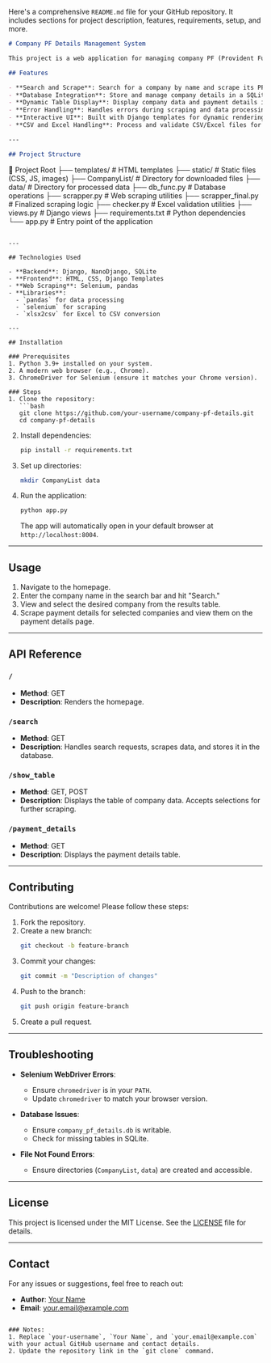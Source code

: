 Here's a comprehensive `README.md` file for your GitHub repository. It includes sections for project description, features, requirements, setup, and more.

```markdown
# Company PF Details Management System

This project is a web application for managing company PF (Provident Fund) details. It allows users to search for company details, scrape data, store it in a database, and display payment details in an organized manner.

## Features

- **Search and Scrape**: Search for a company by name and scrape its PF-related data.
- **Database Integration**: Store and manage company details in a SQLite database.
- **Dynamic Table Display**: Display company data and payment details in a user-friendly table format.
- **Error Handling**: Handles errors during scraping and data processing gracefully.
- **Interactive UI**: Built with Django templates for dynamic rendering and user interaction.
- **CSV and Excel Handling**: Process and validate CSV/Excel files for data storage.

---

## Project Structure

```
📂 Project Root
├── templates/          # HTML templates
├── static/             # Static files (CSS, JS, images)
├── CompanyList/        # Directory for downloaded files
├── data/               # Directory for processed data
├── db_func.py          # Database operations
├── scrapper.py         # Web scraping utilities
├── scrapper_final.py   # Finalized scraping logic
├── checker.py          # Excel validation utilities
├── views.py            # Django views
├── requirements.txt    # Python dependencies
└── app.py              # Entry point of the application
```

---

## Technologies Used

- **Backend**: Django, NanoDjango, SQLite
- **Frontend**: HTML, CSS, Django Templates
- **Web Scraping**: Selenium, pandas
- **Libraries**: 
  - `pandas` for data processing
  - `selenium` for scraping
  - `xlsx2csv` for Excel to CSV conversion

---

## Installation

### Prerequisites
1. Python 3.9+ installed on your system.
2. A modern web browser (e.g., Chrome).
3. ChromeDriver for Selenium (ensure it matches your Chrome version).

### Steps
1. Clone the repository:
   ```bash
   git clone https://github.com/your-username/company-pf-details.git
   cd company-pf-details
   ```

2. Install dependencies:
   ```bash
   pip install -r requirements.txt
   ```

3. Set up directories:
   ```bash
   mkdir CompanyList data
   ```

4. Run the application:
   ```bash
   python app.py
   ```
   The app will automatically open in your default browser at `http://localhost:8004`.

---

## Usage

1. Navigate to the homepage.
2. Enter the company name in the search bar and hit "Search."
3. View and select the desired company from the results table.
4. Scrape payment details for selected companies and view them on the payment details page.

---

## API Reference

### `/`
- **Method**: GET
- **Description**: Renders the homepage.

### `/search`
- **Method**: GET
- **Description**: Handles search requests, scrapes data, and stores it in the database.

### `/show_table`
- **Method**: GET, POST
- **Description**: Displays the table of company data. Accepts selections for further scraping.

### `/payment_details`
- **Method**: GET
- **Description**: Displays the payment details table.

---

## Contributing

Contributions are welcome! Please follow these steps:
1. Fork the repository.
2. Create a new branch:
   ```bash
   git checkout -b feature-branch
   ```
3. Commit your changes:
   ```bash
   git commit -m "Description of changes"
   ```
4. Push to the branch:
   ```bash
   git push origin feature-branch
   ```
5. Create a pull request.

---

## Troubleshooting

- **Selenium WebDriver Errors**:
  - Ensure `chromedriver` is in your `PATH`.
  - Update `chromedriver` to match your browser version.

- **Database Issues**:
  - Ensure `company_pf_details.db` is writable.
  - Check for missing tables in SQLite.

- **File Not Found Errors**:
  - Ensure directories (`CompanyList`, `data`) are created and accessible.

---

## License

This project is licensed under the MIT License. See the [LICENSE](LICENSE) file for details.

---

## Contact

For any issues or suggestions, feel free to reach out:

- **Author**: [Your Name](https://github.com/your-username)
- **Email**: your.email@example.com
```

### Notes:
1. Replace `your-username`, `Your Name`, and `your.email@example.com` with your actual GitHub username and contact details.
2. Update the repository link in the `git clone` command.
